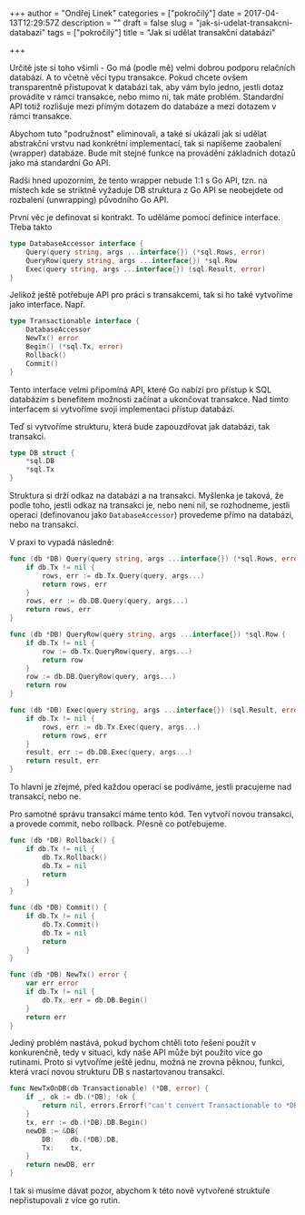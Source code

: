 +++
author = "Ondřej Linek"
categories = ["pokročilý"]
date = 2017-04-13T12:29:57Z
description = ""
draft = false
slug = "jak-si-udelat-transakcni-databazi"
tags = ["pokročilý"]
title = "Jak si udělat transakční databázi"

+++

Určitě jste si toho všimli - Go má (podle mě) velmi dobrou podporu relačních databází. A to včetně věcí typu transakce. Pokud chcete ovšem transparentně přistupovat k databázi tak, aby vám bylo jedno, jestli dotaz provádíte v rámci transakce, nebo mimo ni, tak máte problém. Standardní API totiž rozlišuje mezi přímým dotazem do databáze a mezi dotazem v rámci transakce.

Abychom tuto "podružnost" eliminovali, a také si ukázali jak si udělat abstrakční vrstvu nad konkrétní implementací, tak si napíšeme zaobalení (wrapper) databáze. Bude mít stejné funkce na provádění základních dotazů jako má standardní Go API. 

Radši hned upozorním, že tento wrapper nebude 1:1 s Go API, tzn. na místech kde se striktně vyžaduje DB struktura z Go API se neobejdete od rozbalení (unwrapping) původního Go API.

První věc je definovat si kontrakt. To uděláme pomocí definice interface. Třeba takto 

```go
type DatabaseAccessor interface {
	Query(query string, args ...interface{}) (*sql.Rows, error)
	QueryRow(query string, args ...interface{}) *sql.Row
	Exec(query string, args ...interface{}) (sql.Result, error)
}
```

Jelikož ještě potřebuje API pro práci s transakcemi, tak si ho také vytvoříme jako interface. Např.

```go
type Transactionable interface {
	DatabaseAccessor
	NewTx() error
	Begin() (*sql.Tx, error)
	Rollback()
	Commit()
}
```

Tento interface velmi připomíná API, které Go nabízí pro přístup k SQL databázím s benefitem možnosti začínat a ukončovat transakce. Nad tímto interfacem si vytvoříme svoji implementaci přístup databázi.

Teď si vytvoříme strukturu, která bude zapouzdřovat jak databázi, tak transakci.

```go
type DB struct {
	*sql.DB
	*sql.Tx
}
```

Struktura si drží odkaz na databázi a na transakci. Myšlenka je taková, že podle toho, jestli odkaz na transakci je, nebo není nil, se rozhodneme, jestli operaci (definovanou jako `DatabaseAccessor`) provedeme přímo na databázi, nebo na transakci.

V praxi to vypadá následně:

```go
func (db *DB) Query(query string, args ...interface{}) (*sql.Rows, error) {
	if db.Tx != nil {
		rows, err := db.Tx.Query(query, args...)
		return rows, err
	}
	rows, err := db.DB.Query(query, args...)
	return rows, err
}

func (db *DB) QueryRow(query string, args ...interface{}) *sql.Row {
	if db.Tx != nil {
		row := db.Tx.QueryRow(query, args...)
		return row
	}
	row := db.DB.QueryRow(query, args...)
	return row
}

func (db *DB) Exec(query string, args ...interface{}) (sql.Result, error) {
	if db.Tx != nil {
		rows, err := db.Tx.Exec(query, args...)
		return rows, err
	}
	result, err := db.DB.Exec(query, args...)
	return result, err
}
```

To hlavní je zřejmé, před každou operací se podíváme, jestli pracujeme nad transakcí, nebo ne.

Pro samotné správu transakcí máme tento kód. Ten vytvoří novou transakci, a provede commit, nebo rollback. Přesně co potřebujeme.

```go
func (db *DB) Rollback() {
	if db.Tx != nil {
		db.Tx.Rollback()
		db.Tx = nil
		return
	}
}

func (db *DB) Commit() {
	if db.Tx != nil {
		db.Tx.Commit()
		db.Tx = nil
		return
	}
}

func (db *DB) NewTx() error {
	var err error
	if db.Tx != nil {
		db.Tx, err = db.DB.Begin()
	}
	return err
}
```

Jediný problém nastává, pokud bychom chtěli toto řešení použít v konkurenčně, tedy v situaci, kdy naše API může být použito více go rutinami. Proto si vytvoříme ještě jednu, možná ne zrovna pěknou, funkci, která vrací novou strukturu DB s nastartovanou transakcí. 

```go
func NewTxOnDB(db Transactionable) (*DB, error) {
	if _, ok := db.(*DB); !ok {
		return nil, errors.Errorf("can't convert Transactionable to *DB")
	}
	tx, err := db.(*DB).DB.Begin()
	newDB := &DB{
		DB:    db.(*DB).DB,
		Tx:    tx,
	}
	return newDB, err
}
```

I tak si musíme dávat pozor, abychom k této nově vytvořené struktuře nepřistupovali z více go rutin. 